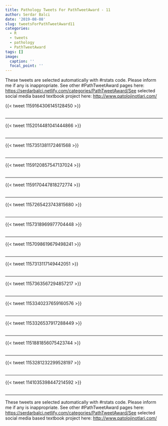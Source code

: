 ```yaml
---
title: Pathology Tweets For PathTweetAward - 11
author: Serdar Balci
date: '2019-08-08'
slug: tweetsForPathTweetAward11
categories:
  - R
  - tweets
  - pathology
  - PathTweetAward
tags: []
image:
  caption: ''
  focal_point: ''
---
```



These tweets are selected automatically with #rstats code. Please inform me if any is inappropriate.
See other #PathTweetAward pages here: https://serdarbalci.netlify.com/categories/PathTweetAward/See selected social media based textbook project here: http://www.patolojinotlari.com/

{{< tweet 1159164306145128450 >}}
<br>
<br>
<hr>
{{< tweet 1152014481041444866 >}}
<br>
<br>
<hr>
{{< tweet 1157351381172461568 >}}
<br>
<br>
<hr>
{{< tweet 1159120857547137024 >}}
<br>
<br>
<hr>
{{< tweet 1159170447818272774 >}}
<br>
<br>
<hr>
{{< tweet 1157265423743815680 >}}
<br>
<br>
<hr>
{{< tweet 1157318969977704448 >}}
<br>
<br>
<hr>
{{< tweet 1157098619679498241 >}}
<br>
<br>
<hr>
{{< tweet 1157313117149442051 >}}
<br>
<br>
<hr>
{{< tweet 1157363567294857217 >}}
<br>
<br>
<hr>
{{< tweet 1153340237659160576 >}}
<br>
<br>
<hr>
{{< tweet 1153326537917288449 >}}
<br>
<br>
<hr>
{{< tweet 1151881856075423744 >}}
<br>
<br>
<hr>
{{< tweet 1153281232299528197 >}}
<br>
<br>
<hr>
{{< tweet 1141035398447214592 >}}
<br>
<br>
<hr>


These tweets are selected automatically with #rstats code. Please inform me if any is inappropriate.
See other #PathTweetAward pages here: https://serdarbalci.netlify.com/categories/PathTweetAward/See selected social media based textbook project here: http://www.patolojinotlari.com/
